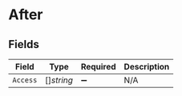 # After


## Fields

| Field              | Type               | Required           | Description        |
| ------------------ | ------------------ | ------------------ | ------------------ |
| `Access`           | []*string*         | :heavy_minus_sign: | N/A                |